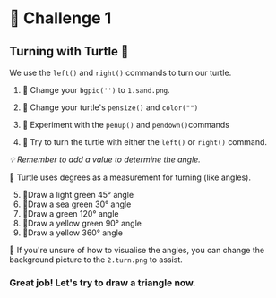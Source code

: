# 🚩 Challenge 1 
## Turning with Turtle 📐

We use the `left()` and `right()` commands to turn our turtle.

1. 🚩 Change your `bgpic('')` to `1.sand.png`.

2. 🚩 Change your turtle's `pensize()` and `color("")`
3. 🚩 Experiment with the `penup()` and `pendown()`commands
   
4. 🚩 Try to turn the turtle with either the `left()` or `right()` command.

*💡 Remember to add a value to determine the angle.*

🦉 Turtle uses degrees as a measurement for turning (like angles). 


5. 🚩Draw a light green 45° angle
6. 🚩Draw a sea green 30° angle
7. 🚩Draw a green 120° angle
8. 🚩Draw a yellow green 90° angle
9. 🚩Draw a yellow 360° angle

🦉 If you're unsure of how to visualise the angles, you can change the background picture to the `2.turn.png` to assist.

### Great job! Let's try to draw a triangle now.